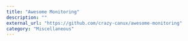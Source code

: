 ```yaml
---
title: "Awesome Monitoring"
description: ""
external_url: "https://github.com/crazy-canux/awesome-monitoring"
category: "Miscellaneous"
---
```

